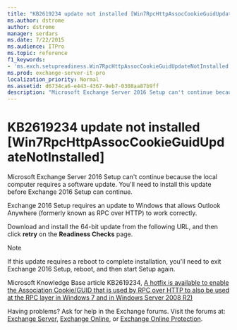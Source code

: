 ```yaml
---
title: "KB2619234 update not installed [Win7RpcHttpAssocCookieGuidUpdateNotInstalled]"
ms.author: dstrome
author: dstrome
manager: serdars
ms.date: 7/22/2015
ms.audience: ITPro
ms.topic: reference
f1_keywords:
- 'ms.exch.setupreadiness.Win7RpcHttpAssocCookieGuidUpdateNotInstalled'
ms.prod: exchange-server-it-pro
localization_priority: Normal
ms.assetid: d6734ca6-e443-4367-9eb7-0308aa87b9ff
description: "Microsoft Exchange Server 2016 Setup can't continue because the local computer requires a software update. You'll need to install this update before Exchange 2016 Setup can continue."
---
```


# KB2619234 update not installed [Win7RpcHttpAssocCookieGuidUpdateNotInstalled]

Microsoft Exchange Server 2016 Setup can't continue because the local computer requires a software update. You'll need to install this update before Exchange 2016 Setup can continue.
  
Exchange 2016 Setup requires an update to Windows that allows Outlook Anywhere (formerly known as RPC over HTTP) to work correctly.
  
Download and install the 64-bit update from the following URL, and then click **retry** on the **Readiness Checks** page.
  
> [!NOTE]
> If this update requires a reboot to complete installation, you'll need to exit Exchange 2016 Setup, reboot, and then start Setup again.
  
Microsoft Knowledge Base article KB2619234, [ A hotfix is available to enable the Association Cookie/GUID that is used by RPC over HTTP to also be used at the RPC layer in Windows 7 and in Windows Server 2008 R2) ](http://go.microsoft.com/fwlink/?linkid=3052&kbid=2619234)
  
Having problems? Ask for help in the Exchange forums. Visit the forums at: [Exchange Server](https://go.microsoft.com/fwlink/p/?linkId=60612), [Exchange Online](https://go.microsoft.com/fwlink/p/?linkId=267542), or [Exchange Online Protection](https://go.microsoft.com/fwlink/p/?linkId=285351).
